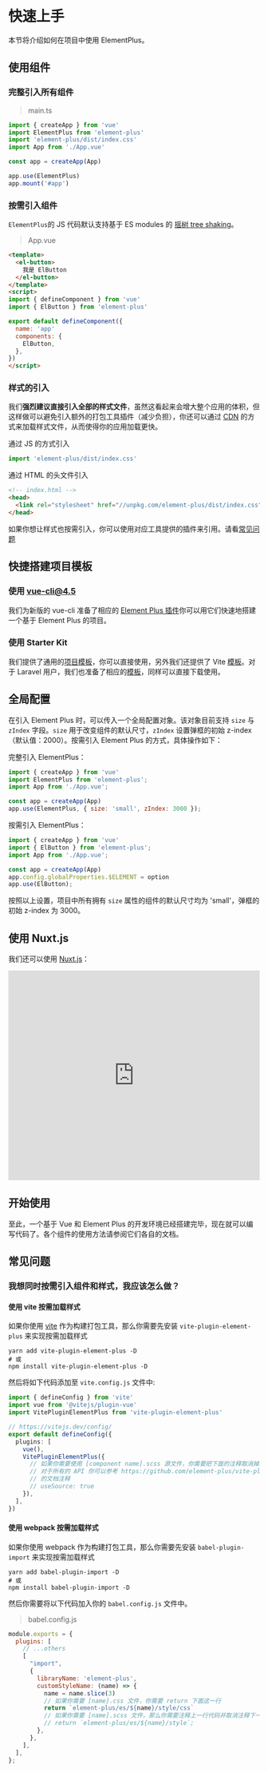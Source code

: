 # 快速上手

本节将介绍如何在项目中使用 ElementPlus。

## 使用组件

### 完整引入所有组件

> main.ts

```typescript
import { createApp } from 'vue'
import ElementPlus from 'element-plus'
import 'element-plus/dist/index.css'
import App from './App.vue'

const app = createApp(App)

app.use(ElementPlus)
app.mount('#app')
```

### 按需引入组件

`ElementPlus`的 JS 代码默认支持基于 ES modules 的 [摇树 tree shaking](https://webpack.js.org/guides/tree-shaking/)。

> App.vue

```html
<template>
  <el-button>
    我是 ElButton
  </el-button>
</template>
<script>
import { defineComponent } from 'vue'
import { ElButton } from 'element-plus'

export default defineComponent({
  name: 'app'
  components: {
    ElButton,
  },
})
</script>
```

### 样式的引入

我们**强烈建议直接引入全部的样式文件**，虽然这看起来会增大整个应用的体积，但这样做可以避免引入额外的打包工具插件（减少负担），你还可以通过 [CDN](https://www.cloudflare.com/learning/cdn/what-is-a-cdn/)
的方式来加载样式文件，从而使得你的应用加载更快。

通过 JS 的方式引入

```typescript
import 'element-plus/dist/index.css'
```

通过 HTML 的头文件引入

```html
<!-- index.html -->
<head>
  <link rel="stylesheet" href="//unpkg.com/element-plus/dist/index.css">
</head>
```

如果你想让样式也按需引入，你可以使用对应工具提供的插件来引用。请看[常见问题](/#/zh-CN/component/quickstart#chang-jian-wen-ti)

## 快捷搭建项目模板

### 使用 vue-cli@4.5

我们为新版的 vue-cli 准备了相应的
[Element Plus 插件](https://github.com/element-plus/vue-cli-plugin-element-plus)你可以用它们快速地搭建一个基于
Element Plus 的项目。

### 使用 Starter Kit

我们提供了通用的[项目模板](https://github.com/element-plus/element-plus-starter)，你可以直接使用，另外我们还提供了
Vite [模板](https://github.com/element-plus/element-plus-vite-starter)。对于
Laravel 用户，我们也准备了相应的[模板](https://github.com/element-plus/element-plus-in-laravel-starter)，同样可以直接下载使用。

## 全局配置

在引入 Element Plus 时，可以传入一个全局配置对象。该对象目前支持 `size` 与 `zIndex` 字段。`size`
用于改变组件的默认尺寸，`zIndex` 设置弹框的初始 z-index（默认值：2000）。按需引入 Element Plus 的方式，具体操作如下：

完整引入 ElementPlus：

```js
import { createApp } from 'vue'
import ElementPlus from 'element-plus';
import App from './App.vue';

const app = createApp(App)
app.use(ElementPlus, { size: 'small', zIndex: 3000 });
```

按需引入 ElementPlus：

```js
import { createApp } from 'vue'
import { ElButton } from 'element-plus';
import App from './App.vue';

const app = createApp(App)
app.config.globalProperties.$ELEMENT = option
app.use(ElButton);
```

按照以上设置，项目中所有拥有 `size` 属性的组件的默认尺寸均为 'small'，弹框的初始 z-index 为 3000。

## 使用 Nuxt.js

我们还可以使用 [Nuxt.js](https://nuxtjs.org)：

<div class="glitch-embed-wrap" style="height: 420px; width: 100%;">
  <iframe src="https://glitch.com/embed/#!/embed/nuxt-with-element?path=nuxt.config.js&previewSize=0&attributionHidden=true" alt="nuxt-with-element on glitch" style="height: 100%; width: 100%; border: 0;"></iframe>
</div>

## 开始使用

至此，一个基于 Vue 和 Element Plus 的开发环境已经搭建完毕，现在就可以编写代码了。各个组件的使用方法请参阅它们各自的文档。

## 常见问题

### 我想同时按需引入组件和样式，我应该怎么做？

#### 使用 vite 按需加载样式

如果你使用 [vite](https://vitejs.dev) 作为构建打包工具，那么你需要先安装 `vite-plugin-element-plus` 来实现按需加载样式

```shell
yarn add vite-plugin-element-plus -D
# 或
npm install vite-plugin-element-plus -D
```

然后将如下代码添加至 `vite.config.js` 文件中:

```typescript
import { defineConfig } from 'vite'
import vue from '@vitejs/plugin-vue'
import VitePluginElementPlus from 'vite-plugin-element-plus'

// https://vitejs.dev/config/
export default defineConfig({
  plugins: [
    vue(),
    VitePluginElementPlus({
      // 如果你需要使用 [component name].scss 源文件，你需要把下面的注释取消掉。
      // 对于所有的 API 你可以参考 https://github.com/element-plus/vite-plugin-element-plus
      // 的文档注释
      // useSource: true
    }),
  ],
})

```

#### 使用 webpack 按需加载样式

如果你使用 webpack 作为构建打包工具，那么你需要先安装 `babel-plugin-import` 来实现按需加载样式

```shell
yarn add babel-plugin-import -D
# 或
npm install babel-plugin-import -D
```

然后你需要将以下代码加入你的 `babel.config.js` 文件中。

> babel.config.js

```javascript
module.exports = {
  plugins: [
    // ...others
    [
      "import",
      {
        libraryName: 'element-plus',
        customStyleName: (name) => {
          name = name.slice(3)
          // 如果你需要 [name].css 文件，你需要 return 下面这一行
          return `element-plus/es/${name}/style/css`
          // 如果你需要 [name].scss 文件，那么你需要注释上一行代码并取消注释下一行代码
          // return `element-plus/es/${name}/style`;
        },
      },
    ],
  ],
};
```
